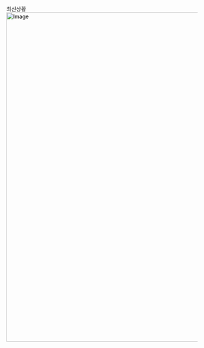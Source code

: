 최신상황 
<img width="1754" height="869" alt="Image" src="https://github.com/user-attachments/assets/bd88ca35-5964-4d61-a615-b0d0aa1f51fe" />